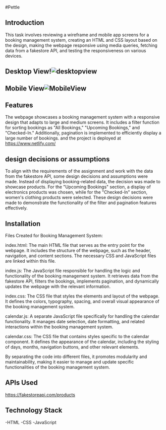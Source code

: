 #Pettle
## Introduction
 This task involves reviewing a wireframe and mobile app screens for a booking management system, creating an HTML and CSS layout based on the design, making the webpage responsive using media queries, fetching data from a fakestore API, and testing the responsiveness on various devices.
## Desktop View!![desktopview](https://github.com/PrabhatAcharya/PettleAssingment/assets/113669101/f4672621-2e9f-428a-911a-2d0492177f7e)

## Mobile View![MobileView](https://github.com/PrabhatAcharya/PettleAssingment/assets/113669101/28e3c74c-78ac-4d9f-87ac-27da103b2aff)

## Features
The webpage showcases a booking management system with a responsive design that adapts to large and medium screens. It includes a filter function for sorting bookings as "All Bookings," "Upcoming Bookings," and "Checked-In." Additionally, pagination is implemented to efficiently display a large number of bookings.
and the project is deployed at https://www.netlify.com/
## design decisions or assumptions
To align with the requirements of the assignment and work with the data from the fakestore API, some design decisions and assumptions were made. Instead of displaying booking-related data, the decision was made to showcase products. For the "Upcoming Bookings" section, a display of electronics products was chosen, while for the "Checked-In" section, women's clothing products were selected. These design decisions were made to demonstrate the functionality of the filter and pagination features effectively.
## Installation

Files Created for Booking Management System:

index.html: The main HTML file that serves as the entry point for the webpage. It includes the structure of the webpage, such as the header, navigation, and content sections. The necessary CSS and JavaScript files are linked within this file.

index.js: The JavaScript file responsible for handling the logic and functionality of the booking management system. It retrieves data from the fakestore API, filters the bookings, implements pagination, and dynamically updates the webpage with the relevant information.

index.css: The CSS file that styles the elements and layout of the webpage. It defines the colors, typography, spacing, and overall visual appearance of the booking management system.

calendar.js: A separate JavaScript file specifically for handling the calendar functionality. It manages date selection, date formatting, and related interactions within the booking management system.

calendar.css: The CSS file that contains styles specific to the calendar component. It defines the appearance of the calendar, including the styling of days, months, navigation buttons, and other relevant elements.

By separating the code into different files, it promotes modularity and maintainability, making it easier to manage and update specific functionalities of the booking management system.

## APIs Used
https://fakestoreapi.com/products
## Technology Stack
-HTML
-CSS
-JavaScript




